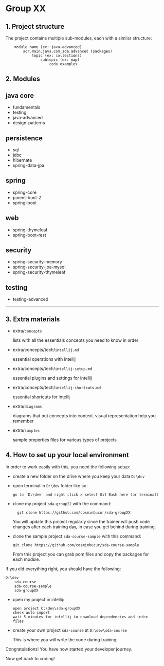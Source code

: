 # Group XX

## 1. Project structure
The project contains multiple sub-modules, each with a similar structure:

        module name (ex: java-advanced)
            scr.main.java.com.sda.advanced (packages)
                topic (ex: collections)
                    subtopic (ex: map)
                        code examples

## 2. Modules

## java core
- fundamentals
- testing
- java-advanced
- design-patterns

## persistence
- sql
- jdbc
- hibernate
- spring-data-jpa

## spring
- spring-core
- parent-boot-2
- spring-boot

## web
- spring-thymeleaf
- spring-boot-rest

## security
- spring-security-memory
- spring-security-jpa-mysql
- spring-security-thymeleaf

## testing
- testing-advanced

---

## 3. Extra materials

- extra/`concepts`

  lists with all the essentials concepts you need to know in order

- extra/concepts/tech/`intellij.md`

  essential operations with intellij

- extra/concepts/tech/`intellij-setup.md`

  essential plugins and settings for intellij

- extra/concepts/tech/`intellij-shortcuts.md`

  essential shortcuts for intellij

- extra/`diagrams`

  diagrams that put concepts into context. visual representation help you remember

- extra/`samples`

  sample properties files for various types of projects

## 4. How to set up your local environment

In order to work easily with this, you need the following setup:

- create a new folder on the drive where you keep your data `D:\dev`


- open terminal in `D:\dev` folder like so:

      go to `D:\dev` and right click > select Git Bash here (or terminal)


- clone my project `sda-group22` with the command:

        git clone https://github.com/cosminbucur/sda-groupXX

  You will update this project regularly since the trainer will push code changes
  after each training day, in case you get behind during training.


- clone the sample project `sda-course-sample` with this command:

      git clone https://github.com/cosminbucur/sda-course-sample

  From this project you can grab pom files and copy the packages for each module.


If you did everything right, you should have the following:

    D:\dev
        sda-course        
        sda-course-sample
        sda-groupXX

- open my project in intellij:

      open project C:\dev\sda-groupXX
      check auto import
      wait 5 minutes for intellij to download dependencies and index files

- create your own project `sda-course` at `D:\dev\sda-course`

  This is where you will write the code during training.


Congratulations! You have now started your developer journey.

Now get back to coding!
